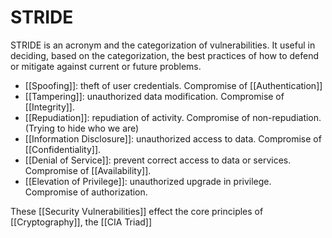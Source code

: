 # STRIDE

STRIDE is an acronym and the categorization of vulnerabilities. It useful in deciding, based on the categorization, the best practices of how to defend or mitigate against current or future problems.

- [[Spoofing]]: theft of user credentials. Compromise of [[Authentication]]
- [[Tampering]]: unauthorized data modification. Compromise of [[Integrity]].
- [[Repudiation]]: repudiation of activity. Compromise of non-repudiation. (Trying to hide who we are)
- [[Information Disclosure]]: unauthorized access to data. Compromise of [[Confidentiality]].
- [[Denial of Service]]: prevent correct access to data or services. Compromise of [[Availability]].
- [[Elevation of Privilege]]: unauthorized upgrade in privilege. Compromise of authorization.

These [[Security Vulnerabilities]] effect the core principles of [[Cryptography]], the [[CIA Triad]]